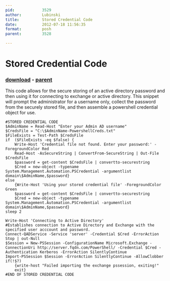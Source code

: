 ```yaml
---
pid:            3529
author:         Lubinski
title:          Stored Credential Code
date:           2012-07-18 11:56:35
format:         posh
parent:         3528

---
```


# Stored Credential Code

### [download](Scripts\3529.ps1) - [parent](Scripts\3528.md)

This code allows for the secure storing of an active directory password and then using it for connecting to exchange or active directory. This snippet will prompt the administrator for a username only, collect the password from the securely stored file, and then assemble a powershell credential object for use.

```posh
#STORED CREDENTIAL CODE
$AdminName = Read-Host "Enter your Admin AD username"
$CredsFile = "C:\$AdminName-PowershellCreds.txt"
$FileExists = Test-Path $CredsFile
if  ($FileExists -eq $false) {
	Write-Host 'Credential file not found. Enter your password:' -ForegroundColor Red
	Read-Host -AsSecureString | ConvertFrom-SecureString | Out-File $CredsFile
	$password = get-content $CredsFile | convertto-securestring
	$Cred = new-object -typename System.Management.Automation.PSCredential -argumentlist domain\$AdminName,$password}
else 
	{Write-Host 'Using your stored credential file' -ForegroundColor Green
	$password = get-content $CredsFile | convertto-securestring
	$Cred = new-object -typename System.Management.Automation.PSCredential -argumentlist domain\$AdminName,$password}
sleep 2

Write-Host 'Connecting to Active Directory'
#Establishes connection to Active Directory and Exchange with the specified user acccount and password.
Connect-QADService -Service 'server' -Credential $Cred -ErrorAction Stop | out-Null
$Session = New-PSSession -ConfigurationName Microsoft.Exchange -ConnectionUri http://server.fqdn.com/PowerShell/ -Credential $Cred -Authentication Kerberos -ErrorAction SilentlyContinue
Import-PSSession $Session -ErrorAction SilentlyContinue -AllowClobber
if(!$?)
	{write-host "Failed importing the exchange pssession, exiting!"
	exit}
#END OF STORED CREDENTIAL CODE
```
